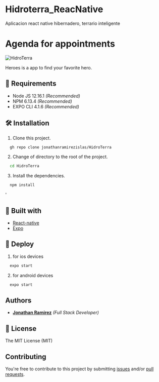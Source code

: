 # Hidroterra_ReacNative
Aplicacion react native hibernadero, terrario inteligente


# Agenda for appointments
    

![HidroTerra](https://res.cloudinary.com/djuqxjkh3/image/upload/v1612903462/hidroterra/Captura_qvtznj.png)


Heroes is a app to find your favorite hero.

## 📢 Requirements
- Node JS 12.16.1 _(Recommended)_
- NPM 6.13.4 _(Recommended)_
- EXPO CLI 4.1.6  _(Recommended)_


## 🛠 Installation
1. Clone this project.
```bash
  gh repo clone jonathanramirezislas/HidroTerra
```
2. Change of directory to the root of the project.
```bash
  cd HidroTerra
```
3. Install the dependencies.
```bash
  npm install
```

'

## 🔧 Built with
- [React-native](https://reactnative.dev/) 
- [Expo](https://expo.io/) 


## 🚀 Deploy

1. for ios devices
```bash
  expo start
```
2. for android devices
```bash
  expo start 
```

## Authors

- **[Jonathan Ramirez](https://github.com/jonathanramirezislas)** _(Full Stack Developer)_


## 📜 License
The MIT License (MIT)

## Contributing

You're free to contribute to this project by submitting [issues](https://github.com/jonathanramirezislas/HidroTerra/issues) and/or [pull requests](https://github.com/jonathanramirezislas/HidroTerra/pulls).